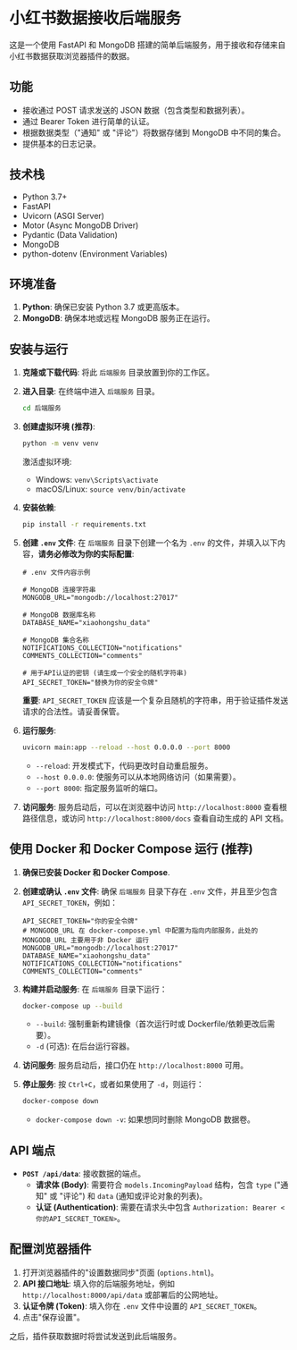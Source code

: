 # 小红书数据接收后端服务

这是一个使用 FastAPI 和 MongoDB 搭建的简单后端服务，用于接收和存储来自小红书数据获取浏览器插件的数据。

## 功能

- 接收通过 POST 请求发送的 JSON 数据（包含类型和数据列表）。
- 通过 Bearer Token 进行简单的认证。
- 根据数据类型（"通知" 或 "评论"）将数据存储到 MongoDB 中不同的集合。
- 提供基本的日志记录。

## 技术栈

- Python 3.7+
- FastAPI
- Uvicorn (ASGI Server)
- Motor (Async MongoDB Driver)
- Pydantic (Data Validation)
- MongoDB
- python-dotenv (Environment Variables)

## 环境准备

1.  **Python**: 确保已安装 Python 3.7 或更高版本。
2.  **MongoDB**: 确保本地或远程 MongoDB 服务正在运行。

## 安装与运行

1.  **克隆或下载代码**: 将此 `后端服务` 目录放置到你的工作区。

2.  **进入目录**: 在终端中进入 `后端服务` 目录。
    ```bash
    cd 后端服务
    ```

3.  **创建虚拟环境 (推荐)**:
    ```bash
    python -m venv venv
    ```
    激活虚拟环境:
    - Windows: `venv\Scripts\activate`
    - macOS/Linux: `source venv/bin/activate`

4.  **安装依赖**: 
    ```bash
    pip install -r requirements.txt
    ```

5.  **创建 `.env` 文件**: 在 `后端服务` 目录下创建一个名为 `.env` 的文件，并填入以下内容，**请务必修改为你的实际配置**: 
    ```dotenv
    # .env 文件内容示例
    
    # MongoDB 连接字符串
    MONGODB_URL="mongodb://localhost:27017" 
    
    # MongoDB 数据库名称
    DATABASE_NAME="xiaohongshu_data"
    
    # MongoDB 集合名称
    NOTIFICATIONS_COLLECTION="notifications"
    COMMENTS_COLLECTION="comments"
    
    # 用于API认证的密钥 (请生成一个安全的随机字符串)
    API_SECRET_TOKEN="替换为你的安全令牌"
    ```
    **重要**: `API_SECRET_TOKEN` 应该是一个复杂且随机的字符串，用于验证插件发送请求的合法性。请妥善保管。

6.  **运行服务**:
    ```bash
    uvicorn main:app --reload --host 0.0.0.0 --port 8000
    ```
    - `--reload`: 开发模式下，代码更改时自动重启服务。
    - `--host 0.0.0.0`: 使服务可以从本地网络访问（如果需要）。
    - `--port 8000`: 指定服务监听的端口。

7.  **访问服务**: 服务启动后，可以在浏览器中访问 `http://localhost:8000` 查看根路径信息，或访问 `http://localhost:8000/docs` 查看自动生成的 API 文档。

## 使用 Docker 和 Docker Compose 运行 (推荐)

1.  **确保已安装 Docker 和 Docker Compose**.

2.  **创建或确认 `.env` 文件**: 确保 `后端服务` 目录下存在 `.env` 文件，并且至少包含 `API_SECRET_TOKEN`，例如：
    ```dotenv
    API_SECRET_TOKEN="你的安全令牌"
    # MONGODB_URL 在 docker-compose.yml 中配置为指向内部服务，此处的 MONGODB_URL 主要用于非 Docker 运行
    MONGODB_URL="mongodb://localhost:27017"
    DATABASE_NAME="xiaohongshu_data"
    NOTIFICATIONS_COLLECTION="notifications"
    COMMENTS_COLLECTION="comments"
    ```

3.  **构建并启动服务**: 在 `后端服务` 目录下运行：
    ```bash
    docker-compose up --build
    ```
    - `--build`: 强制重新构建镜像（首次运行时或 Dockerfile/依赖更改后需要）。
    - `-d` (可选): 在后台运行容器。

4.  **访问服务**: 服务启动后，接口仍在 `http://localhost:8000` 可用。

5.  **停止服务**: 按 `Ctrl+C`，或者如果使用了 `-d`，则运行：
    ```bash
    docker-compose down
    ```
    - `docker-compose down -v`: 如果想同时删除 MongoDB 数据卷。

## API 端点

- **`POST /api/data`**: 接收数据的端点。
    - **请求体 (Body)**: 需要符合 `models.IncomingPayload` 结构，包含 `type` ("通知" 或 "评论") 和 `data` (通知或评论对象的列表)。
    - **认证 (Authentication)**: 需要在请求头中包含 `Authorization: Bearer <你的API_SECRET_TOKEN>`。

## 配置浏览器插件

1.  打开浏览器插件的"设置数据同步"页面 (`options.html`)。
2.  **API 接口地址**: 填入你的后端服务地址，例如 `http://localhost:8000/api/data` 或部署后的公网地址。
3.  **认证令牌 (Token)**: 填入你在 `.env` 文件中设置的 `API_SECRET_TOKEN`。
4.  点击"保存设置"。

之后，插件获取数据时将尝试发送到此后端服务。 